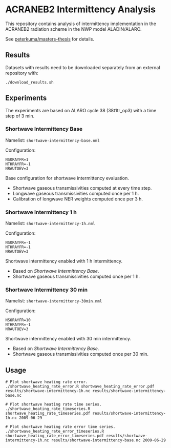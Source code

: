 ACRANEB2 Intermittency Analysis
===============================

This repository contains analysis of intermittency implementation
in the ACRANEB2 radiation scheme in the NWP model ALADIN/ALARO.

See [peterkuma/masters-thesis](https://github.com/peterkuma/masters-thesis/)
for details.

Results
-------

Datasets with results need to be downloaded separately from an external
repository with:

    ./download_results.sh

Experiments
-----------

The experiments are based on ALARO cycle 38 (38t1tr_op3) with a time step
of 3 min.

### Shortwave Intermittency Base

Namelist: `shortwave-intermittency-base.nml`

Configuration:

    NSORAYFR=1
    NTHRAYFR=-1
    NRAUTOEV=3

Base configuration for shortwave intermittency evaluation.

* Shortwave gaseous transmissivities computed at every time step.
* Longwave gaseous transmissivities computed once per 1 h.
* Calibration of longwave NER weights computed once per 3 h.

### Shortwave Intermittency 1 h

Namelist: `shortwave-intermittency-1h.nml`

Configuration:

    NSORAYFR=-1
    NTHRAYFR=-1
    NRAUTOEV=3

Shortwave intermittency enabled with 1 h intermittency.

* Based on *Shortwave Intermittency Base*.
* Shortwave gaseous transmissivities computed once per 1 h.

### Shortwave Intermittency 30 min

Namelist: `shortwave-intermittency-30min.nml`

Configuration:

    NSORAYFR=10
    NTHRAYFR=-1
    NRAUTOEV=3

Shortwave intermittency enabled with 30 min intermittency.

* Based on *Shortwave Intermittency Base*.
* Shortwave gaseous transmissivities computed once per 30 min.

Usage
-----

    # Plot shortwave heating rate error.
    ./shortwave_heating_rate_error.R shortwave_heating_rate_error.pdf results/shortwave-intermittency-1h.nc results/shortwave-intermittency-base.nc

    # Plot shortwave heating rate time series.
    ./shortwave_heating_rate_timeseries.R shortwave_heating_rate_timeseries.pdf results/shortwave-intermittency-1h.nc 2009-06-29

    # Plot shortwave heating rate error time series.
    ./shortwave_heating_rate_error_timeseries.R shortwave_heating_rate_error_timeseries.pdf results/shortwave-intermittency-1h.nc results/shortwave-intermittency-base.nc 2009-06-29
